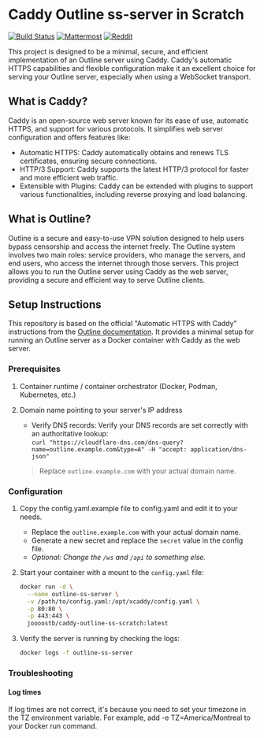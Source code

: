 # Caddy Outline ss-server in Scratch

[![Build Status](https://github.com/JoooostB/caddy-outline-ss-scratch/actions/workflows/docker.yml/badge.svg)](https://github.com/JoooostB/caddy-outline-ss-scratch/actions/workflows/docker.yml?query=branch%3Amain)
[![Mattermost](https://badgen.net/badge/Mattermost/Outline%20Community/blue)](https://community.internetfreedomfestival.org/community/channels/outline-community)
[![Reddit](https://badgen.net/badge/Reddit/r%2Foutlinevpn/orange)](https://www.reddit.com/r/outlinevpn/)

This project is designed to be a minimal, secure, and efficient implementation of an Outline server using Caddy. Caddy's automatic HTTPS capabilities and flexible configuration make it an excellent choice for serving your Outline server, especially when using a WebSocket transport.

## What is Caddy?

Caddy is an open-source web server known for its ease of use, automatic HTTPS, and support for various protocols. It simplifies web server configuration and offers features like:

* Automatic HTTPS: Caddy automatically obtains and renews TLS certificates, ensuring secure connections.
* HTTP/3 Support: Caddy supports the latest HTTP/3 protocol for faster and more efficient web traffic.
* Extensible with Plugins: Caddy can be extended with plugins to support various functionalities, including reverse proxying and load balancing.

## What is Outline?

Outline is a secure and easy-to-use VPN solution designed to help users bypass censorship and access the internet freely. The Outline system involves two main roles: service providers, who manage the servers, and end users, who access the internet through those servers. This project allows you to run the Outline server using Caddy as the web server, providing a secure and efficient way to serve Outline clients.

## Setup Instructions

This repository is based on the official "Automatic HTTPS with Caddy" instructions from the [Outline documentation](https://developers.google.com/outline/docs/guides/service-providers/caddy). It provides a minimal setup for running an Outline server as a Docker container with Caddy as the web server.

### Prerequisites

1. Container runtime / container orchestrator (Docker, Podman, Kubernetes, etc.)
1. Domain name pointing to your server's IP address

    * Verify DNS records: Verify your DNS records are set correctly with an authoritative lookup:  
    `curl "https://cloudflare-dns.com/dns-query?name=outline.example.com&type=A" -H "accept: application/dns-json"`
    > Replace `outline.example.com` with your actual domain name.

### Configuration

1. Copy the config.yaml.example file to config.yaml and edit it to your needs.
    * Replace the `outline.example.com` with your actual domain name.
    * Generate a new secret and replace the `secret` value in the config file.
    * _Optional: Change the `/ws` and `/api` to something else._
2. Start your container with a mount to the `config.yaml` file:

    ```bash
    docker run -d \
      --name outline-ss-server \
      -v /path/to/config.yaml:/opt/xcaddy/config.yaml \
      -p 80:80 \
      -p 443:443 \
      joooostb/caddy-outline-ss-scratch:latest
    ```

3. Verify the server is running by checking the logs:

    ```bash
    docker logs -f outline-ss-server
    ```

### Troubleshooting

#### Log times

If log times are not correct, it's because you need to set your timezone in the TZ environment variable. For example, add -e TZ=America/Montreal to your Docker run command.
